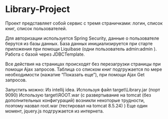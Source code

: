# Library-Project
Проект представляет собой сервис с тремя страничками: логин, список книг, список пользователей.

Для авторизации используется Spring Security, данные о пользователе берутся из базы данных.
База данных инициализируется при старте приложения при помощи Liquibase (одни пользователь admin:admin ). 
Работа с базой через JDBCTemplate.

Все действия на страницах происходят без перезагрузки страницы при помощи Ajax запросов.
Таблица со списком книг подгружается по мере необходимости (нажатие “Показать еще”), 
при помощи Ajax Get запросов.

Запустить можно:
Из intellij idea.
Используя файл target\Library.jar (порт 9090)
Использую target\ROOT.war (с развертывание на tomcat (без дополнительных конфигураций) 
возникли некоторые трудности, поэтому назвал root.war (тестировал на tomcat 8.5.24) )
Еще один момент, jquery.js подгружается из интернета.
